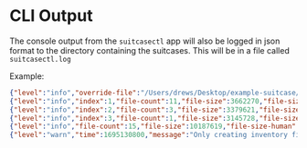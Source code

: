 # CLI Output

The console output from the `suitcasectl` app will also be logged in json
format to the directory containing the suitcases. This will be in a file called
`suitcasectl.log`

Example:

```json
{"level":"info","override-file":"/Users/drews/Desktop/example-suitcase/suitcasectl.yaml","time":1695130800,"message":"Found user overrides, using them"}
{"level":"info","index":1,"file-count":11,"file-size":3662270,"file-size-human":"3.7 MB","time":1695130800,"message":"🧳 suitcase archive created"}
{"level":"info","index":2,"file-count":3,"file-size":3379621,"file-size-human":"3.4 MB","time":1695130800,"message":"🧳 suitcase archive created"}
{"level":"info","index":3,"file-count":1,"file-size":3145728,"file-size-human":"3.1 MB","time":1695130800,"message":"🧳 suitcase archive created"}
{"level":"info","file-count":15,"file-size":10187619,"file-size-human":"10 MB","time":1695130800,"message":"🧳 total suitcase archives"}
{"level":"warn","time":1695130800,"message":"Only creating inventory file, no suitcase archives"}
```
